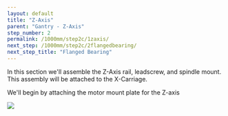 ```yaml
---
layout: default
title: "Z-Axis"
parent: "Gantry - Z-Axis"
step_number: 2
permalink: /1000mm/step2c/1zaxis/
next_step: /1000mm/step2c/2flangedbearing/
next_step_title: "Flanged Bearing"
---
```


In this section we'll assemble the Z-Axis rail, leadscrew, and spindle mount. This assembly will be attached to the X-Carriage.

We'll begin by attaching the motor mount plate for the Z-axis

<img src="../../step2/photo/jpfs_DSC2678.jpg">
